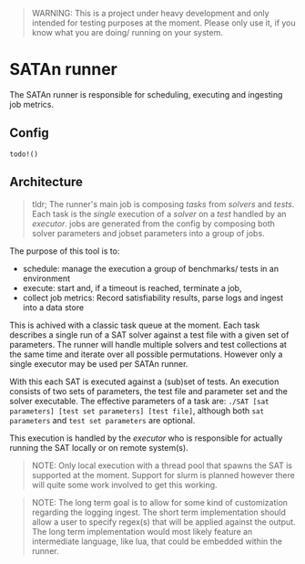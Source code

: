 > WARNING: This is a project under heavy development and only intended for testing purposes at the moment.
> Please only use it, if you know what you are doing/ running on your system.

# SATAn runner

The SATAn runner is responsible for scheduling, executing and ingesting job metrics.

## Config

`todo!()`

## Architecture

> tldr;
> The runner's main job is composing *tasks* from *solvers* and *tests*.
> Each task is the *single* execution of a *solver* on a *test* handled by an *executor*.
> jobs are generated from the config by composing both solver parameters and jobset parameters into a group of jobs.

The purpose of this tool is to:

- schedule: manage the execution a group of benchmarks/ tests in an environment
- execute: start and, if a timeout is reached, terminate a job,
- collect job metrics: Record satisfiability results, parse logs and ingest into a data store

This is achived with a classic task queue at the moment.
Each task describes a single run of a SAT solver against a test file with a given set of parameters.
The runner will handle multiple solvers and test collections at the same time and iterate over all possible permutations.
However only a single executor may be used per SATAn runner.

With this each SAT is executed against a (sub)set of tests.
An execution consists of two sets of parameters, the test file and parameter set and the solver executable.
The effective parameters of a task are: `./SAT [sat parameters] [test set parameters] [test file]`, although both `sat parameters` and `test set parameters` are optional.

This execution is handled by the *executor* who is responsible for actually running the SAT locally or on remote system(s).

> NOTE: Only local execution with a thread pool that spawns the SAT is supported at the moment.
> Support for slurm is planned however there will quite some work involved to get this working.

> NOTE: The long term goal is to allow for some kind of customization regarding the logging ingest.
> The short term implementation should allow a user to specify regex(s) that will be applied against the output.
> The long term implementation would most likely feature an intermediate language, like lua, that could be embedded within the runner.
